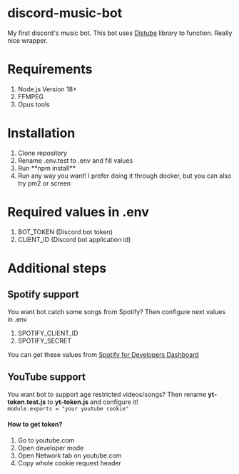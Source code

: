 # discord-music-bot
My first discord's music bot.
This bot uses [Distube](https://distube.js.org) library to function. Really nice wrapper.

# Requirements
<ol>
  <li>Node.js Version 18+</li>
  <li>FFMPEG</li>
  <li>Opus tools</li>
</ol>

# Installation
<ol>
  <li>Clone repository</li>
  <li>Rename .env.test to .env and fill values</li>
  <li>Run **npm install**</li>
  <li>Run any way you want! I prefer doing it through docker, but you can also try pm2 or screen</li>
</ol>

# Required values in .env
<ol>
  <li>BOT_TOKEN (Discord bot token)</li>
  <li>CLIENT_ID (Discord bot application id)</li>
</ol>

# Additional steps
## Spotify support
You want bot catch some songs from Spotify? Then configure next values in .env

<ol>
  <li>SPOTIFY_CLIENT_ID</li>
  <li>SPOTIFY_SECRET</li>
</ol>

You can get these values from [Spotify for Developers Dashboard](https://developer.spotify.com/dashboard/)
## YouTube support
You want bot to support age restricted videos/songs? Then rename **yt-token.test.js** to **yt-token.js** and configure it!<br>
``
module.exports = "your youtube cookie"
``
#### How to get token?
<ol>
  <li>Go to youtube.com</li>
  <li>Open developer mode</li>
  <li>Open Network tab on youtube.com</li>
  <li>Copy whole cookie request header</li>
</ol>
